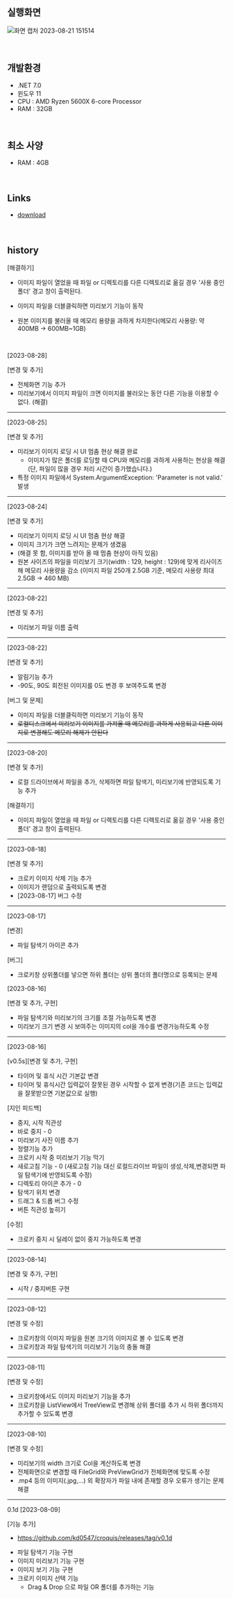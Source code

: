 
## 실행화면 
![화면 캡처 2023-08-21 151514](https://github.com/kd0547/croquis/assets/86393702/422870fd-df0f-44a0-bfc9-3f4a18104688)


</br>

## 개발환경 

- .NET 7.0
- 윈도우 11
- CPU : AMD Ryzen 5600X 6-core Processor
- RAM : 32GB

</br>

## 최소 사양 


- RAM : 4GB

</br>

## Links
- [download](https://github.com/kd0547/croquis/releases)


</br>


## history

[해결하기]

- 이미지 파일이 열었을 때 파일 or 디렉토리를 다른 디렉토리로 옮길 경우 '사용 중인 폴더' 경고 창이 출력된다. 
- 이미지 파일을 더블클릭하면 미리보기 기능이 동작

- 원본 이미지를 불러올 때 메모리 용량을 과하게 차지한다(메모리 사용량: 약 400MB -> 600MB~1GB) 


<br>


[2023-08-28]

[변경 및 추가]

- 전체화면 기능 추가 
- 미리보기에서 이미지 파일이 크면 이미지를 불러오는 동안 다른 기능을 이용할 수 없다. (해결)
-----------------------------------------------------------------------------------------------------------------------------------------------------------

[2023-08-25]

[변경 및 추가]

 - 미리보기 이미지 로딩 시 UI 멈춤 현상 해결 완료
   - 이미지가 많은 폴더를 로딩할 때 CPU와 메모리를 과하게 사용하는 현상을 해결
     (단, 파일이 많을 경우 처리 시간이 증가했습니다.)
 - 특정 이미지 파일에서 System.ArgumentException: 'Parameter is not valid.' 발생 

-----------------------------------------------------------------------------------------------------------------------------------------------------------

[2023-08-24]

[변경 및 추가]

 - 미리보기 이미지 로딩 시 UI 멈춤 현상 해결 
  - 이미지 크기가 크면 느려지는 문제가 생겼음
  - (해결 못 함, 이미지를 받아 올 때 멈춤 현상이 아직 있음)
 - 원본 사이즈의 파일을 미리보기 크기(width : 129, height : 129)에 맞게 리사이즈해 메모리 사용량을 감소 
(이미지 파일 250개 2.5GB 기준, 메모리 사용량 최대 2.5GB -> 460 MB)

-----------------------------------------------------------------------------------------------------------------------------------------------------------

[2023-08-22]

[변경 및 추가]

- 미리보기 파일 이름 출력

-----------------------------------------------------------------------------------------------------------------------------------------------------------

[2023-08-22]

[변경 및 추가]

- 알림기능 추가 
- -90도, 90도 회전된 이미지를 0도 변경 후 보여주도록 변경

[버그 및 문제]

- 이미지 파일을 더블클릭하면 미리보기 기능이 동작
- ~~로컬디스크에서 미리보기 이미지를 가져올 때 메모리를 과하게 사용되고 다른 이미지로 변경해도 메모리 해제가 안된다~~

-----------------------------------------------------------------------------------------------------------------------------------------------------------

[2023-08-20]

[변경 및 추가]

- 로컬 드라이브에서 파일을 추가, 삭제하면 파일 탐색기, 미리보기에 반영되도록 기능 추가

[해결하기]

- 이미지 파일이 열었을 때 파일 or 디렉토리를 다른 디렉토리로 옮길 경우 '사용 중인 폴더' 경고 창이 출력된다. 

-----------------------------------------------------------------------------------------------------------------------------------------------------------

[2023-08-18]

[변경 및 추가]

- 크로키 이미지 삭제 기능 추가 
- 이미지가 랜덤으로 출력되도록 변경
- [2023-08-17] 버그 수정 

-----------------------------------------------------------------------------------------------------------------------------------------------------------

[2023-08-17]

[변경]

- 파일 탐색기 아이콘 추가 


[버그] 

- 크로키창 상위폴더를 넣으면 하위 폴더는 상위 폴더의 폴더명으로 등록되는 문제 

[2023-08-16]

[변경 및 추가, 구현]

- 파일 탐색기와 미리보기의 크기를 조절 가능하도록 변경
- 미리보기 크기 변경 시 보여주는 이미지의 col을 개수를 변경가능하도록 수정

-----------------------------------------------------------------------------------------------------------------------------------------------------------

[2023-08-16]

[v0.5s][변경 및 추가, 구현]

- 타이머 및 휴식 시간 기본값 변경 
- 타이머 및 휴식시간 입력값이 잘못된 경우 시작할 수 없게 변경(기존 코드는 입력값을 잘못받으면 기본값으로 실행)

[지인 피드백]

- 중지, 시작 직관성
- 바로 중지 - 0
- 미리보기 사진 이름 추가 
- 정렬기능 추가
- 크로키 시작 중 미리보기 기능 막기
- 새로고침 기능 - 0 (새로고침 기능 대신 로컬드라이브 파일이 생성,삭제,변경되면 파일 탐색기에 반영되도록 수정)
- 디렉토리 아이콘 추가 - 0
- 탐색기 위치 변경
- 드래그 & 드롭 버그 수정
- 버튼 직관성 높히기

[수정]
- 크로키 중지 시 딜레이 없이 중지 가능하도록 변경 

-----------------------------------------------------------------------------------------------------------------------------------------------------------

[2023-08-14]

[변경 및 추가, 구현]

- 시작 / 중지버튼 구현 


-----------------------------------------------------------------------------------------------------------------------------------------------------------

[2023-08-12]

[변경 및 수정]

- 크로키창의 이미지 파일을 원본 크기의 이미지로 볼 수 있도록 변경
- 크로키창과 파일 탐색기의 미리보기 기능의 충돌 해결

-----------------------------------------------------------------------------------------------------------------------------------------------------------

[2023-08-11]

[변경 및 수정]

- 크로키창에서도 이미지 미리보기 기능을 추가
- 크로키창을 ListView에서 TreeView로 변경해 상위 폴더를 추가 시 하위 폴더까지 추가할 수 있도록 변경


-----------------------------------------------------------------------------------------------------------------------------------------------------------

[2023-08-10]

[변경 및 수정]

- 미리보기의 width 크기로 Col을 계산하도록 변경 
- 전체화면으로 변경할 때 FileGrid와 PreViewGrid가 전체화면에 맞도록 수정
- .mp4 등의 이미지(.jpg,...) 외 확장자가 파일 내에 존재할 경우 오류가 생기는 문제 해결    

-----------------------------------------------------------------------------------------------------------------------------------------------------------

0.1d [2023-08-09]

[기능 추가]

* https://github.com/kd0547/croquis/releases/tag/v0.1d 

- 파일 탐색기 기능 구현 
- 이미지 미리보기 기능 구현 
- 이미지 보기 기능 구현 
- 크로키 이미지 선택 기능  
	- Drag & Drop 으로 파일 OR 폴더를 추가하는 기능 

